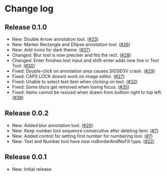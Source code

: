 # Change log

## Release 0.1.0
* New: Double Arrow annotation tool. ([#23](https://github.com/DamirPorobic/kImageAnnotator/issues/23))
* New: Marker Rectangle and Ellipse annotation tool. ([#26](https://github.com/DamirPorobic/kImageAnnotator/issues/26))
* New: Add icons for dark theme. ([#37](https://github.com/DamirPorobic/kImageAnnotator/issues/37))
* Changed: Blur tool is now preciser and fits the rect. ([#28](https://github.com/DamirPorobic/kImageAnnotator/issues/28))
* Changed: Enter finishes text input and shift-enter adds new line in Text Tool. ([#30](https://github.com/DamirPorobic/kImageAnnotator/issues/30))
* Fixed: Double-click on annotation area causes SIGSEGV crash. ([#29](https://github.com/DamirPorobic/kImageAnnotator/issues/29))
* Fixed: CAPS LOCK doesnt work on image editor. ([#27](https://github.com/DamirPorobic/kImageAnnotator/issues/27))
* Fixed: Unable to select text item when clicking on text. ([#32](https://github.com/DamirPorobic/kImageAnnotator/issues/32))
* Fixed: Some blurs get removed when losing focus. ([#35](https://github.com/DamirPorobic/kImageAnnotator/issues/35))
* Fixed: Items cannot be resized when drawn from bottom right to top left. ([#38](https://github.com/DamirPorobic/kImageAnnotator/issues/38))

## Release 0.0.2
* New: Added blur annotation tool. ([#20](https://github.com/DamirPorobic/kImageAnnotator/issues/20))
* New: Keep number tool sequence consecutive after deleting item. ([#7](https://github.com/DamirPorobic/kImageAnnotator/issues/7))
* New: Added control for setting first number for numbering tool. ([#7](https://github.com/DamirPorobic/kImageAnnotator/issues/7))
* New: Text and Number tool have now noBorderAndNoFill type. ([#22](https://github.com/DamirPorobic/kImageAnnotator/issues/22))

## Release 0.0.1
* New: Initial release